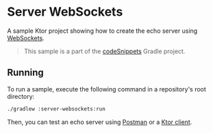 # Server WebSockets

A sample Ktor project showing how to create the echo server using [WebSockets](https://ktor.io/docs/websocket.html).
> This sample is a part of the [codeSnippets](../../README.md) Gradle project.

## Running

To run a sample, execute the following command in a repository's root directory:
```bash
./gradlew :server-websockets:run
```

Then, you can test an echo server using [Postman](https://learning.postman.com/docs/sending-requests/supported-api-frameworks/websocket/) or a [Ktor client](../client-websockets/README.md).
